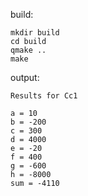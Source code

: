 build:
 
    mkdir build
    cd build
    qmake ..
    make
    
output:

    Results for Cc1

    a = 10
    b = -200
    c = 300
    d = 4000
    e = -20
    f = 400
    g = -600
    h = -8000
    sum = -4110

